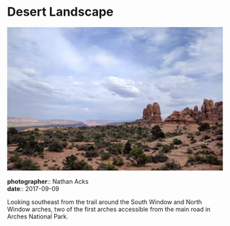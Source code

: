 # Desert Landscape

![Looking southeast across Arches National Park](assets/2017-09-09-desert-landscape.webp)

**photographer**:: Nathan Acks  
**date**:: 2017-09-09

Looking southeast from the trail around the South Window and North Window arches, two of the first arches accessible from the main road in Arches National Park.
